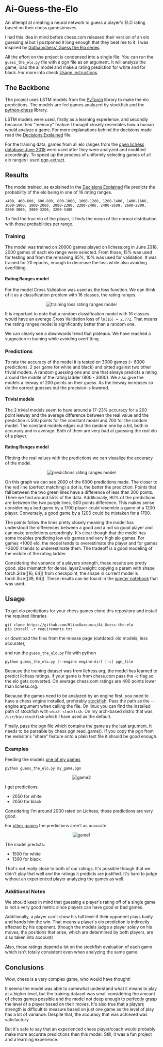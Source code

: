 # Ai-Guess-the-Elo
An attempt at creating a neural network to guess a player's ELO rating based on their chess games/moves.

I had this idea in mind before chess.com released their version of an elo guessing ai but I postponed it long enough that they beat me to it. I was inspired by [Gothamchess' Guess the Elo series](https://www.youtube.com/watch?v=0baCL9wwJTA&list=PLBRObSmbZluRiGDWMKtOTJiLy3q0zIfd7).

All the effort on the project is condensed into a single file. You can run the `guess_the_elo.py` file with a pgn file as an argument. It will analyze the game, load the ai model and make a rating prediction for white and for black. For more info check [Usage instructions](#Usage).

## The Backbone
The project uses LSTM models from the [PyTorch](https://pytorch.org) library to make the elo predictions. The models are fed games analyzed by stockfish and the [python-chess](https://python-chess.readthedocs.io/en/latest/#) library.

LSTM models were used, firstly as a learning experience, and secondly because their "memory" feature I thought closely resembles how a human would analyze a game. For more explanations behind the decisions made read the [Decisions Explained](/elo_ai/models/Decisions_Explained.md) file. 

For the training data, games from all elo ranges from the [open lichess database June 2018](https://database.lichess.org/) were used after they were analyzed and modified accordingly. To speed up the process of uniformly selecting games of all elo ranges I used [pgn-extract](https://www.cs.kent.ac.uk/people/staff/djb/pgn-extract/).

## Results
The model trained, as explained in the [Decisions Explained](/elo_ai/models/Decisions_Explained.md) file predicts the probability of the elo being in one of 16 rating ranges.
```
<400, 400-600, 600-800, 800-1000, 1000-1200, 1200-1400, 1400-1600, 1600-1800, 1800-2000, 2000-2200, 2200-2400, 2400-2600, 2600-2800, 2800-3000, 3000-3200, 3200-3400
```
To find the true elo of the player, it finds the mean of the normal distribution with those probabilities per range.
### Training
The model was trained on 20000 games played on lichess.org in June 2018, 2000 games of each elo range were selected. From those, 15% was used for testing and from the remaining 85%, 10% was used for validation. It was trained for 20 epochs, enough to decrease the loss while also avoiding overfitting.

#### Rating Ranges model
For the model Cross Validation was used as the loss function. We can think of it as a classification problem with 16 classes, the rating ranges.


<p align="center">
  <img src="/elo_ai/models/rating_ranges/Graphs/loss_plot.png" alt="training loss rating ranges model">
</p>


It is important to note that a random classification model with 16 classes would have an average Cross Validation loss of `ln(16) = 2.772`. That means the rating ranges model is significantly better than a random one.


We can clearly see a downwards trend that plateaus. We have reached a stagnation in training while avoiding overfitting.


### Predictions


To rate the accuracy of the model it is tested on 3000 games (= 6000 predictions, 2 per game for white and black) and pitted against two other trivial models. A random guessing one and one that always predicts a rating around the middle of the rating ladder (800 - 3000). We also give the models a leeway of 200 points on their guess. As the leeway increases so do the correct guesses but the precision is lowered.


#### Trivial models


The 2 trivial models seem to have around a 17-23% accuracy for a 200 point leeway and the average difference between the real value and the prediction is 500 points for the constant model and 700 for the random model. The constant models edges out the random one by a bit, both in accuracy and in average. Both of them are very bad at guessing the real elo of a player.


#### Rating Ranges model


Plotting the real values with the predictions we can visualize the accuracy of the model.


<p align="center">
  <img src="/elo_ai/models/rating_ranges/Graphs/predictions.png" alt="predictions rating ranges model">
</p>


On this graph we can see 2000 of the 6000 predictions made.  The closer to the red line (perfect matching) a dot is, the better the prediction. Points that fall between the two green lines have a difference of less than 200 points. There we find around 55% of the data. Additionally, 90% of the predictions are between the two purple lines, 500 points difference. This makes sense considering a bad game by a 1700 player could resemble a game of a 1200 player. Conversely, a good game by a 1200 could be mistaken for a 1700.


The points follow the lines pretty closely meaning the model has understood the differences between a good and a not so good player and can make predictions accordingly. It's clear though that the model has some troubles predicting low elo games and very high elo games. For games <1000 elo, the model tends to overestimate the player and for games >2600 it tends to underestimate them. The tradeoff is a good modeling of the middle of the rating ladder.


Considering the variance of a players strength, these results are pretty good.
        size mismatch for dense_layer2.weight: copying a param with shape torch.Size([16, 64]) from checkpoint, the shape in current model is torch.Size([39, 64]).
These results can be found in the [jupyter notebook](/elo_ai/models/rating_ranges/lstm_train_rating_ranges.ipynb) that was used.


## Usage
To get elo predictions for your chess games clone this repository and install the required libraries
```
git clone https://github.com/HliasOuzounis/Ai-Guess-the-elo
pip install -r requirements.txt
```
or download the files from the release page (outdated: old models, less accurate), 


and run the `guess_the_elo.py` file with python
```
python guess_the_elo.py [--engine engine-dir] [-c] pgn_file
```

Because the training dataset was from lichess.org, the model has learned to predict lichess ratings. If your game is from chess.com pass the -c flag so the elo gets converted. On average chess.com ratings are 400 points lower than lichess.org.


Because the games need to be analyzed by an engine first, you need to have a chess engine installed, preferably [stockfish](https://stockfishchess.org/download/). Pass the path as the --engine argument when calling the file. On linux you can find the installed path of stockfish with `which stockfish`. On my arch-based distro that was `/usr/bin/stockfish` which I have used as the default.


Finally, pass the pgn file which contains the game as the last argument. It needs to be parsable by chess.pgn.read_game(). If you copy the pgn from the website's "share" feature onto a plain text file it should be good enough.

### Examples


Feeding the models [one of my games](https://lichess.org/bNLqqjHP/black#0)

```
python guess_the_elo.py my_game.pgn
```
<p align="center"> 
  <img src="datasets/showcase_games/game2.gif" alt="game2">
</p>
I get predictions:

- 2050 for white
- 2050 for black


Considering I'm around 2000 rated on Lichess, those predictions are very good.


For [other games](https://lichess.org/BoxuoUjy/black#0) the predictions aren't as accurate.

<p align="center">
  <img src="datasets/showcase_games/game1.gif" alt="game1">
</p>

The model predicts:

- 1500 for white
- 1300 for black

That's not really close to both of our ratings. It's possible though that we didn't play that well and the ratings it predicts are justified. It's hard to judge without an experienced player analyzing the games as well. 

### Additional Notes


We should keep in mind that guessing a player's rating off of a single game is not a very good metric since players can have good or bad games. 

Additionally, a player can't show his full level if their opponent plays badly and hands him the win. That means a player's elo prediction is indirectly affected by his opponent. (though the models judge a player solely on his moves, the positions that arise, which are determined by both players, are also taken into account)

Also, those ratings depend a lot on the stockfish evaluation of each game which isn't totally consistent even when analyzing the same game.

## Conclusions
Wow, chess is a very complex game, who would have thought! 

It seems the model was able to somewhat understand what it means to play at a higher level, but the training dataset was small considering the amount of chess games possible and the model not deep enough to perfectly grasp the level of a player based on their moves. It's also true that a players strength is difficult to measure based on just one game as the level of play has a lot of variance. Despite that, the accuracy that was achieved was satisfactory.

But it's safe to say that an experienced chess player/coach would probably make more accurate predictions than this model. Still, it was a fun project and a learning experience.